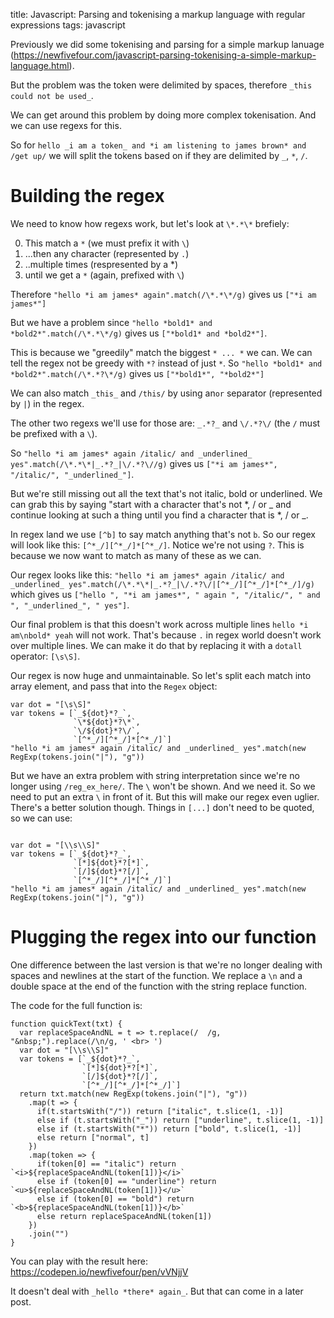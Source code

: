 title: Javascript: Parsing and tokenising a markup language with regular expressions
tags: javascript

Previously we did some tokenising and parsing for a simple markup lanuage (https://newfivefour.com/javascript-parsing-tokenising-a-simple-markup-language.html).

But the problem was the token were delimited by spaces, therefore `_this could not be used_`.

We can get around this problem by doing more complex tokenisation. And we can use regexs for this.

So for `hello _i am a token_ and *i am listening to james brown* and /get up/` we will split the tokens based on if they are delimited by `_`, `*`, `/`.

Building the regex
===

We need to know how regexs work, but let's look at `\*.*\*` brefiely:

0. This match a `*` (we must prefix it with `\`)
0. ...then any character (represented by `.`)
0. ..multiple times (respresented by a *)
0. until we get a `*` (again, prefixed with `\`)

Therefore `"hello *i am james* again".match(/\*.*\*/g)` gives us `["*i am james*"]`

But we have a problem since `"hello *bold1* and *bold2*".match(/\*.*\*/g)` gives us `["*bold1* and *bold2*"]`.

This is because we "greedily" match the biggest `* ... *` we can. We can tell the regex not be greedy with `*?` instead of just `*`. So `"hello *bold1* and *bold2*".match(/\*.*?\*/g)` gives us `["*bold1*", "*bold2*"]`

We can also match `_this_` and `/this/` by using an`or` separator (represented by `|`) in the regex.

The other two regexs we'll use for those are: `_.*?_` and `\/.*?\/` (the `/` must be prefixed with a `\`).

So `"hello *i am james* again /italic/ and _underlined_ yes".match(/\*.*\*|_.*?_|\/.*?\//g)` gives us `["*i am james*", "/italic/", "_underlined_"]`.

But we're still missing out all the text that's not italic, bold or underlined. We can grab this by saying "start with a character that's not *, / or _ and continue looking at such a thing until you find a character that is *, / or _. 

In regex land we use `[^b]` to say match anything that's not `b`. So our regex will look like this: `[^*_/][^*_/]*[^*_/]`. Notice we're not using `?`. This is because we now want to match as many of these as we can.

Our regex looks like this: `"hello *i am james* again /italic/ and _underlined_ yes".match(/\*.*\*|_.*?_|\/.*?\/|[^*_/][^*_/]*[^*_/]/g)` which gives us `["hello ", "*i am james*", " again ", "/italic/", " and ", "_underlined_", " yes"]`.

Our final problem is that this doesn't work across multiple lines `hello *i am\nbold* yeah` will not work. That's because `.` in regex world doesn't work over multiple lines. We can make it do that by replacing it with a `dotall` operator: `[\s\S]`.

Our regex is now huge and unmaintainable. So let's split each match into array element, and pass that into the `Regex` object:

```
var dot = "[\s\S]"
var tokens = [`_${dot}*?_`, 
              `\*${dot}*?\*`, 
              `\/${dot}*?\/`, 
              `[^*_/][^*_/]*[^*_/]`]
"hello *i am james* again /italic/ and _underlined_ yes".match(new RegExp(tokens.join("|"), "g"))
```

But we have an extra problem with string interpretation since we're no longer using `/reg_ex_here/`. The `\` won't be shown. And we need it. So we need to put an extra `\` in front of it. But this will make our regex even uglier. There's a better solution though. Things in `[...]` don't need to be quoted, so we can use:

```

var dot = "[\\s\\S]"
var tokens = [`_${dot}*?_`, 
              `[*]${dot}*?[*]`, 
              `[/]${dot}*?[/]`, 
              `[^*_/][^*_/]*[^*_/]`]
"hello *i am james* again /italic/ and _underlined_ yes".match(new RegExp(tokens.join("|"), "g"))
```

Plugging the regex into our function
===

One difference between the last version is that we're no longer dealing with spaces and newlines at the start of the function. We replace a `\n` and a double space at the end of the function with the string replace function.

The code for the full function is:

```
function quickText(txt) {
  var replaceSpaceAndNL = t => t.replace(/  /g, "&nbsp;").replace(/\n/g, ' <br> ')
  var dot = "[\\s\\S]"
  var tokens = [`_${dot}*?_`, 
                `[*]${dot}*?[*]`, 
                `[/]${dot}*?[/]`, 
                `[^*_/][^*_/]*[^*_/]`]
  return txt.match(new RegExp(tokens.join("|"), "g"))
    .map(t => {
      if(t.startsWith("/")) return ["italic", t.slice(1, -1)]
      else if (t.startsWith("_")) return ["underline", t.slice(1, -1)]
      else if (t.startsWith("*")) return ["bold", t.slice(1, -1)]
      else return ["normal", t]
    })
    .map(token => {
      if(token[0] == "italic") return `<i>${replaceSpaceAndNL(token[1])}</i>`
      else if (token[0] == "underline") return `<u>${replaceSpaceAndNL(token[1])}</u>`
      else if (token[0] == "bold") return `<b>${replaceSpaceAndNL(token[1])}</b>`
      else return replaceSpaceAndNL(token[1])
    })
    .join("")
}
```

You can play with the result here: https://codepen.io/newfivefour/pen/vVNjjV

It doesn't deal with `_hello *there* again_`. But that can come in a later post.
